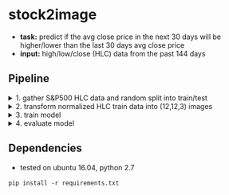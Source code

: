 # stock2image
* __task:__ predict if the avg close price in the next 30 days will be higher/lower than the last 30 days avg close price
* __input:__ high/low/close (HLC) data from the past 144 days

## Pipeline
<details><summary>1. gather S&P500 HLC data and random split into train/test</summary>
<p>
  
```console
* Retrieving S&P500 data..
** 404 train symbols - 101 test symbols
```

</p>
</details>

<details><summary>2. transform normalized HLC train data into (12,12,3) images</summary>
<p>
  
<img src="./res/create-samples.gif" width="500" height="375" />

</p>
</details>

<details><summary>3. train model</summary>
<p>
  
<img src="./res/train.gif" width="500" height="375" />

</p>
</details>

<details><summary>4. evaluate model</summary>
<p>
  
* WIP: img -> gt vs pred

</p>
</details>

## Dependencies
* tested on ubuntu 16.04, python 2.7
```
pip install -r requirements.txt
```
